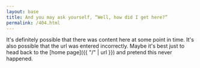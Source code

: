 ```yaml
---
layout: base
title: And you may ask yourself, “Well, how did I get here?”
permalink: /404.html
---
```


It's definitely possible that there was content here at some point in time. It's also possible that the url was entered incorrectly. Maybe it's best just to head back to the [home page]({{ "/" | url }}) and pretend this never happened.
